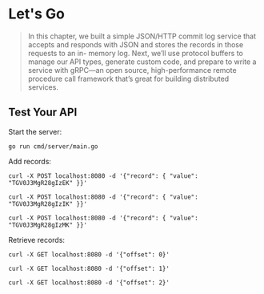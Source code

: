 # Let's Go

> In this chapter, we built a simple JSON/HTTP commit log service that accepts and responds with JSON and stores the records in those requests to an in- memory log. Next, we’ll use protocol buffers to manage our API types, generate custom code, and prepare to write a service with gRPC—an open source, high-performance remote procedure call framework that’s great for building distributed services.

## Test Your API

Start the server:

```shell
go run cmd/server/main.go
```

Add records:

```shell
curl -X POST localhost:8080 -d '{"record": { "value": "TGV0J3MgR28gIzEK" }}'

curl -X POST localhost:8080 -d '{"record": { "value": "TGV0J3MgR28gIzIK" }}'

curl -X POST localhost:8080 -d '{"record": { "value": "TGV0J3MgR28gIzMK" }}'
```

Retrieve records:

```shell
curl -X GET localhost:8080 -d '{"offset": 0}'

curl -X GET localhost:8080 -d '{"offset": 1}'

curl -X GET localhost:8080 -d '{"offset": 2}'
```
